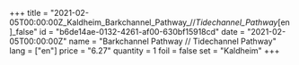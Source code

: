 +++
title = "2021-02-05T00:00:00Z_Kaldheim_Barkchannel_Pathway_//_Tidechannel_Pathway_[en]_false"
id = "b6de14ae-0132-4261-af00-630bf15918cd"
date = "2021-02-05T00:00:00Z"
name = "Barkchannel Pathway // Tidechannel Pathway"
lang = ["en"]
price = "6.27"
quantity = 1
foil = false
set = "Kaldheim"
+++
